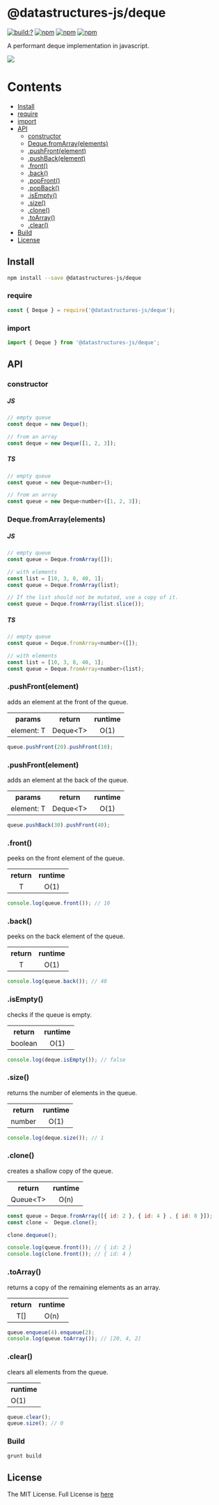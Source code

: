 # @datastructures-js/deque

[![build:?](https://travis-ci.org/datastructures-js/deque.svg?branch=master)](https://travis-ci.org/datastructures-js/deque) 
[![npm](https://img.shields.io/npm/v/@datastructures-js/deque.svg)](https://www.npmjs.com/package/@datastructures-js/deque)
[![npm](https://img.shields.io/npm/dm/@datastructures-js/deque.svg)](https://www.npmjs.com/packages/@datastructures-js/deque) [![npm](https://img.shields.io/badge/node-%3E=%206.0-blue.svg)](https://www.npmjs.com/package/@datastructures-js/deque)

A performant deque implementation in javascript.

<img src="https://user-images.githubusercontent.com/6517308/121813242-859a9700-cc6b-11eb-99c0-49e5bb63005b.jpg">

# Contents
* [Install](#install)
* [require](#require)
* [import](#import)
* [API](#api)
  * [constructor](#constructor)
  * [Deque.fromArray(elements)](#dequefromarrayelements)
  * [.pushFront(element)](#pushfront)
  * [.pushBack(element)](#pushback)
  * [.front()](#front)
  * [.back()](#back)
  * [.popFront()](#popfront)
  * [.popBack()](#popback)
  * [.isEmpty()](#isEmpty)
  * [.size()](#size)
  * [.clone()](#clone)
  * [.toArray()](#toarray)
  * [.clear()](#clear)
* [Build](#build)
* [License](#license)

## Install

```sh
npm install --save @datastructures-js/deque
```

### require

```js
const { Deque } = require('@datastructures-js/deque');
```

### import

```js
import { Deque } from '@datastructures-js/deque';
```

## API

### constructor

##### JS
```js
// empty queue
const deque = new Deque();

// from an array
const deque = new Deque([1, 2, 3]);
```

##### TS
```js
// empty queue
const queue = new Deque<number>();

// from an array
const queue = new Deque<number>([1, 2, 3]);
```

### Deque.fromArray(elements)

##### JS
```js
// empty queue
const queue = Deque.fromArray([]);

// with elements
const list = [10, 3, 8, 40, 1];
const queue = Deque.fromArray(list);

// If the list should not be mutated, use a copy of it.
const queue = Deque.fromArray(list.slice());
```

##### TS
```js
// empty queue
const queue = Deque.fromArray<number>([]);

// with elements
const list = [10, 3, 8, 40, 1];
const queue = Deque.fromArray<number>(list);
```

### .pushFront(element)
adds an element at the front of the queue.

<table>
  <tr>
    <th align="center">params</th>
    <th align="center">return</th>
    <th align="center">runtime</th>
  </tr>
  <tr>
    <td align="center">element: T</td>
    <td align="center">Deque&lt;T&gt;</td>
    <td align="center">O(1)</td>
  </tr>
</table>

```js
queue.pushFront(20).pushFront(10);
```

### .pushFront(element)
adds an element at the back of the queue.

<table>
  <tr>
    <th align="center">params</th>
    <th align="center">return</th>
    <th align="center">runtime</th>
  </tr>
  <tr>
    <td align="center">element: T</td>
    <td align="center">Deque&lt;T&gt;</td>
    <td align="center">O(1)</td>
  </tr>
</table>

```js
queue.pushBack(30).pushFront(40);
```

### .front()
peeks on the front element of the queue.

<table>
  <tr>
    <th align="center">return</th>
    <th align="center">runtime</th>
  </tr>
  <tr>
    <td align="center">T</td>
    <td align="center">O(1)</td>
  </tr>
</table>

```js
console.log(queue.front()); // 10
```

### .back()
peeks on the back element of the queue.

<table>
  <tr>
    <th align="center">return</th>
    <th align="center">runtime</th>
  </tr>
  <tr>
    <td align="center">T</td>
    <td align="center">O(1)</td>
  </tr>
</table>

```js
console.log(queue.back()); // 40
```

### .isEmpty()
checks if the queue is empty.

<table>
  <tr>
    <th align="center">return</th>
    <th align="center">runtime</th>
  </tr>
  <tr>
    <td align="center">boolean</td>
    <td align="center">O(1)</td>
  </tr>
</table>

```js
console.log(deque.isEmpty()); // false
```

### .size()
returns the number of elements in the queue.

<table>
  <tr>
    <th align="center">return</th>
    <th align="center">runtime</th>
  </tr>
  <tr>
    <td align="center">number</td>
    <td align="center">O(1)</td>
  </tr>
</table>

```js
console.log(deque.size()); // 1
```

### .clone() 
creates a shallow copy of the queue.

<table>
  <tr>
    <th align="center">return</th>
    <th align="center">runtime</th>
  </tr>
  <tr>
    <td align="center">Queue&lt;T&gt;</td>
    <td align="center">O(n)</td>
  </tr>
</table>

```js
const queue = Deque.fromArray([{ id: 2 }, { id: 4 } , { id: 8 }]);
const clone =  Deque.clone();

clone.dequeue();

console.log(queue.front()); // { id: 2 }
console.log(clone.front()); // { id: 4 }
```

### .toArray() 
returns a copy of the remaining elements as an array.

<table>
  <tr>
    <th align="center">return</th>
    <th align="center">runtime</th>
  </tr>
  <tr>
    <td align="center">T[]</td>
    <td align="center">O(n)</td>
  </tr>
</table>

```js
queue.enqueue(4).enqueue(2);
console.log(queue.toArray()); // [20, 4, 2]
```

### .clear()
clears all elements from the queue.

<table>
 <tr>
  <th>runtime</th>
 </tr>
 <tr>
  <td>O(1)</td>
 </tr>
</table>

```js
queue.clear();
queue.size(); // 0
```

### Build

```sh
grunt build
```

## License
The MIT License. Full License is [here](https://github.com/datastructures-js/deque/blob/master/LICENSE)
